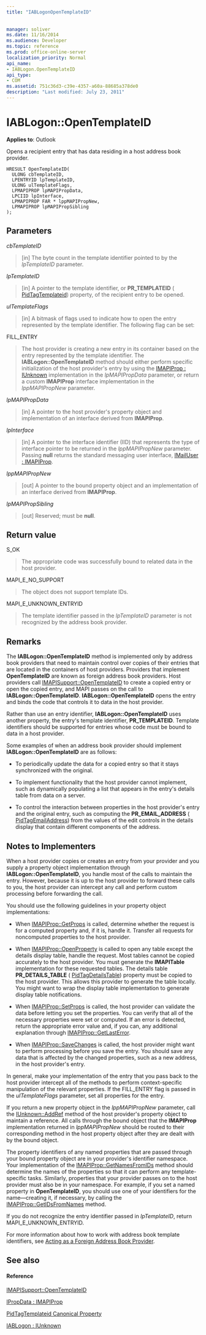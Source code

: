 ```yaml
---
title: "IABLogonOpenTemplateID"
 
 
manager: soliver
ms.date: 11/16/2014
ms.audience: Developer
ms.topic: reference
ms.prod: office-online-server
localization_priority: Normal
api_name:
- IABLogon.OpenTemplateID
api_type:
- COM
ms.assetid: 751c36d3-c39e-4357-a60a-88685a378de0
description: "Last modified: July 23, 2011"
---
```


# IABLogon::OpenTemplateID

  
  
**Applies to**: Outlook 
  
Opens a recipient entry that has data residing in a host address book provider.
  
```
HRESULT OpenTemplateID(
  ULONG cbTemplateID,
  LPENTRYID lpTemplateID,
  ULONG ulTemplateFlags,
  LPMAPIPROP lpMAPIPropData,
  LPCIID lpInterface,
  LPMAPIPROP FAR * lppMAPIPropNew,
  LPMAPIPROP lpMAPIPropSibling
);
```

## Parameters

 _cbTemplateID_
  
> [in] The byte count in the template identifier pointed to by the  _lpTemplateID_ parameter. 
    
 _lpTemplateID_
  
> [in] A pointer to the template identifier, or **PR_TEMPLATEID** ( [PidTagTemplateid](pidtagtemplateid-canonical-property.md)) property, of the recipient entry to be opened.
    
 _ulTemplateFlags_
  
> [in] A bitmask of flags used to indicate how to open the entry represented by the template identifier. The following flag can be set:
    
FILL_ENTRY 
  
> The host provider is creating a new entry in its container based on the entry represented by the template identifier. The **IABLogon::OpenTemplateID** method should either perform specific initialization of the host provider's entry by using the [IMAPIProp : IUnknown](imapipropiunknown.md) implementation in the  _lpMAPIPropData_ parameter, or return a custom **IMAPIProp** interface implementation in the  _lppMAPIPropNew_ parameter. 
    
 _lpMAPIPropData_
  
> [in] A pointer to the host provider's property object and implementation of an interface derived from **IMAPIProp**.
    
 _lpInterface_
  
> [in] A pointer to the interface identifier (IID) that represents the type of interface pointer to be returned in the  _lppMAPIPropNew_ parameter. Passing **null** returns the standard messaging user interface, [IMailUser : IMAPIProp](imailuserimapiprop.md).
    
 _lppMAPIPropNew_
  
> [out] A pointer to the bound property object and an implementation of an interface derived from **IMAPIProp**.
    
 _lpMAPIPropSibling_
  
> [out] Reserved; must be **null**.
    
## Return value

S_OK 
  
> The appropriate code was successfully bound to related data in the host provider.
    
MAPI_E_NO_SUPPORT 
  
> The object does not support template IDs.
    
MAPI_E_UNKNOWN_ENTRYID 
  
> The template identifier passed in the  _lpTemplateID_ parameter is not recognized by the address book provider. 
    
## Remarks

The **IABLogon::OpenTemplateID** method is implemented only by address book providers that need to maintain control over copies of their entries that are located in the containers of host providers. Providers that implement **OpenTemplateID** are known as foreign address book providers. Host providers call [IMAPISupport::OpenTemplateID](imapisupport-opentemplateid.md) to create a copied entry or open the copied entry, and MAPI passes on the call to **IABLogon::OpenTemplateID**. **IABLogon::OpenTemplateID** opens the entry and binds the code that controls it to data in the host provider. 
  
Rather than use an entry identifier, **IABLogon::OpenTemplateID** uses another property, the entry's template identifier, **PR_TEMPLATEID**. Template identifiers should be supported for entries whose code must be bound to data in a host provider.
  
Some examples of when an address book provider should implement **IABLogon::OpenTemplateID** are as follows: 
  
- To periodically update the data for a copied entry so that it stays synchronized with the original.
    
- To implement functionality that the host provider cannot implement, such as dynamically populating a list that appears in the entry's details table from data on a server.
    
- To control the interaction between properties in the host provider's entry and the original entry, such as computing the **PR_EMAIL_ADDRESS** ( [PidTagEmailAddress](pidtagemailaddress-canonical-property.md)) from the values of the edit controls in the details display that contain different components of the address.
    
## Notes to Implementers

When a host provider copies or creates an entry from your provider and you supply a property object implementation through **IABLogon::OpenTemplateID**, you handle most of the calls to maintain the entry. However, because it is up to the host provider to forward these calls to you, the host provider can intercept any call and perform custom processing before forwarding the call.
  
You should use the following guidelines in your property object implementations:
  
- When [IMAPIProp::GetProps](imapiprop-getprops.md) is called, determine whether the request is for a computed property and, if it is, handle it. Transfer all requests for noncomputed properties to the host provider. 
    
- When [IMAPIProp::OpenProperty](imapiprop-openproperty.md) is called to open any table except the details display table, handle the request. Most tables cannot be copied accurately to the host provider. You must generate the **IMAPITable** implementation for these requested tables. The details table **PR_DETAILS_TABLE** ( [PidTagDetailsTable](pidtagdetailstable-canonical-property.md)) property must be copied to the host provider. This allows this provider to generate the table locally. You might want to wrap the display table implementation to generate display table notifications. 
    
- When [IMAPIProp::SetProps](imapiprop-setprops.md) is called, the host provider can validate the data before letting you set the properties. You can verify that all of the necessary properties were set or computed. If an error is detected, return the appropriate error value and, if you can, any additional explanation through [IMAPIProp::GetLastError](imapiprop-getlasterror.md).
    
- When [IMAPIProp::SaveChanges](imapiprop-savechanges.md) is called, the host provider might want to perform processing before you save the entry. You should save any data that is affected by the changed properties, such as a new address, in the host provider's entry. 
    
In general, make your implementation of the entry that you pass back to the host provider intercept all of the methods to perform context-specific manipulation of the relevant properties. If the FILL_ENTRY flag is passed in the  _ulTemplateFlags_ parameter, set all properties for the entry. 
  
If you return a new property object in the  _lppMAPIPropNew_ parameter, call the [IUnknown::AddRef](http://msdn.microsoft.com/en-us/library/ms691379%28VS.85%29.aspx) method of the host provider's property object to maintain a reference. All calls through the bound object that the **IMAPIProp** implementation returned in  _lppMAPIPropNew_ should be routed to their corresponding method in the host property object after they are dealt with by the bound object. 
  
The property identifiers of any named properties that are passed through your bound property object are in your provider's identifier namespace. Your implementation of the [IMAPIProp::GetNamesFromIDs](imapiprop-getnamesfromids.md) method should determine the names of the properties so that it can perform any template-specific tasks. Similarly, properties that your provider passes on to the host provider must also be in your namespace. For example, if you set a named property in **OpenTemplateID**, you should use one of your identifiers for the name—creating it, if necessary, by calling the [IMAPIProp::GetIDsFromNames](imapiprop-getidsfromnames.md) method. 
  
If you do not recognize the entry identifier passed in  _lpTemplateID_, return MAPI_E_UNKNOWN_ENTRYID.
  
For more information about how to work with address book template identifiers, see [Acting as a Foreign Address Book Provider](acting-as-a-foreign-address-book-provider.md).
  
## See also

#### Reference

[IMAPISupport::OpenTemplateID](imapisupport-opentemplateid.md)
  
[IPropData : IMAPIProp](ipropdataimapiprop.md)
  
[PidTagTemplateid Canonical Property](pidtagtemplateid-canonical-property.md)
  
[IABLogon : IUnknown](iablogoniunknown.md)

